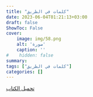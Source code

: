 ```yaml
---
title: "كلمات في الطريق"
date: 2023-06-04T01:21:13+03:00
draft: false
ShowToc: False
cover:
    image: img/58.png
    alt: 'صورة'
    caption: ''
#    hidden: false
summary: 
tags: ["كلمات في الطريق"]
categories: []
---
```

[تحميل الكتاب](./../../books/58.pdf)

